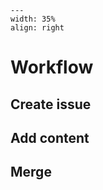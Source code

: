 
```{figure} /figures/busy.png
---
width: 35%
align: right
```
# Workflow

## Create issue

## Add content

## Merge